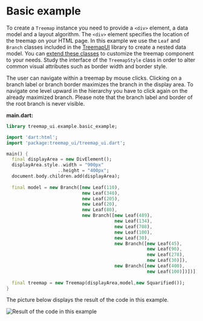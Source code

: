 Basic example
=============

To create a `Treemap` instance you need to provide a `<div>` element, a data model and a layout algorithm. The `<div>` element specifies the location of the treemap on your HTML page. In this example we use the `Leaf` and `Branch` classes included in the [TreemapUI][] library to create a nested data model. You can [extend these classes](custom_model_example.md) to customize the treemap component to your needs. Study the interface of the `TreemapStyle` class in order to alter common visual attributes such as border width and border style. 

The user can navigate within a treemap by mouse clicks. Clicking on a branch label or branch border maximizes the branch in the display area. To navigate one level upward in the hierarchy you have to click again on the already maximized branch. Please note that the branch label and border of the root branch is never visible.

**main.dart:**
```Dart
library treemap_ui.example.basic_example;

import 'dart:html';
import 'package:treemap_ui/treemap_ui.dart';

main() {
  final displayArea = new DivElement();
  displayArea.style..width = "900px"
                   ..height = "400px";
  document.body.children.add(displayArea);
  
  final model = new Branch([new Leaf(110), 
                            new Leaf(340), 
                            new Leaf(205), 
                            new Leaf(20),
                            new Leaf(80),
                            new Branch([new Leaf(489),
                                        new Leaf(134),
                                        new Leaf(708),
                                        new Leaf(100),
                                        new Leaf(30),
                                        new Branch([new Leaf(45),
                                                    new Leaf(90),
                                                    new Leaf(278),
                                                    new Leaf(30)]),
                                        new Branch([new Leaf(400),
                                                    new Leaf(100)])])]);
  
  final treemap = new Treemap(displayArea,model,new Squarified());
}
```

The picture below displays the result of the code in this example.

![Result of the code in this example][pictureResult]

[pictureResult]: https://googledrive.com/host/0B7SuAtTI9WeHc1ozNTdEaW5HZ0E/example01.png 
[TreemapUI]: https://github.com/usommerl/treemap_ui/
[squarified layout algorithm]: http://www.win.tue.nl/~vanwijk/stm.pdf
